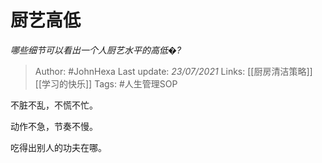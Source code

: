 # 厨艺高低
*哪些细节可以看出一个人厨艺水平的高低�?*

> Author: #JohnHexa
Last update: *23/07/2021* 
Links: [[厨房清洁策略]] [[学习的快乐]] 
Tags: #人生管理SOP 


 
不脏不乱，不慌不忙。

动作不急，节奏不慢。

吃得出别人的功夫在哪。



